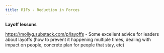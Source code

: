 ```yaml
---
title: RIFs - Reduction in Forces
---
```


**Layoff lessons**

https://mollyg.substack.com/p/layoffs - Some excellent advice for leaders about layoffs (how to prevent it happening multiple times, dealing with impact on people, concrete plan for people that stay, etc)

